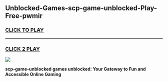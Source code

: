 
## Unblocked-Games-scp-game-unblocked-Play-Free-pwmir
<h3>
<a href="https://premium76.site?title=scp-game-unblocked&ref=24M">CLICK TO PLAY</a></h3>
<hr>

<h3>
<a href="https://premium76.site?title=scp-game-unblocked&ref=24M">CLICK 2 PLAY</a>
  
</h3>

<a href="https://premium76.site?title=scp-game-unblocked&ref=24M"><img src="https://clearcache.store/games.png"></a>


**scp-game-unblocked games unblocked: Your Gateway to Fun and Accessible Online Gaming**
